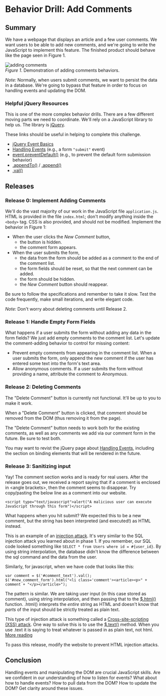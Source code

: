 # Behavior Drill: Add Comments


## Summary
We have a webpage that displays an article and a few user comments.  We want users to be able to add new comments, and we're going to write the JavaScript to implement this feature.  The finished product should behave like the page seen in Figure 1.

![adding comments](readme-assets/add-comments.gif)  
*Figure 1*.  Demonstration of adding comments behaviors.

*Note:* Normally, when users submit comments, we want to persist the data in a database. We're going to bypass that feature in order to focus on handling events and updating the DOM.


### Helpful jQuery Resources
This is one of the more complex behavior drills.  There are a few different moving parts we need to coordinate.  We'll rely on a JavaScript library to help us.  The library is [jQuery][].

These links should be useful in helping to complete this challenge.

- [jQuery Event Basics][]
- [Handling Events][] (e.g., a form `"submit"` event)
- [event.preventDefault()][] (e.g., to prevent the default form submission behavior)
- [.appendTo()][] / [.append()][]
- [.val()][]


## Releases
### Release 0: Implement Adding Comments
We'll do the vast majority of our work in the JavaScript file `application.js`.  HTML is provided in the file `index.html`; don't modify anything inside the `<body>` tag. CSS is also provided, and should not be modified.  Implement the behavior in Figure 1:

- When the user clicks the *New Comment* button,
  - the button is hidden.
  - the comment form appears.
- When the user submits the form,
  - the data from the form should be added as a comment to the end of the comment list.
  - the form fields should be reset, so that the next comment can be added.
  - the form should be hidden.
  - the *New Comment* button should reappear.

Be sure to follow the specifications and remember to take it slow.  Test the code frequently, make small iterations, and write elegant code.

_Note:_ Don't worry about deleting comments until Release 2.

### Release 1: Handle Empty Form Fields
What happens if a user submits the form without adding any data in the form fields?  We just add empty comments to the comment list.  Let's update the comment-adding behavior to control for missing content:

- Prevent empty comments from appearing in the comment list.  When a user submits the form, only append the new comment if the user has entered some text into the form's text area.
- Allow anonymous comments.  If a user submits the form without providing a name, attribute the comment to *Anonymous*.

### Release 2: Deleting Comments

The "Delete Comment" button is currently not functional. It'll be up to you to make it work.

When a "Delete Comment" button is clicked, that comment should be removed from the DOM (thus removing it from the page).

The "Delete Comment" button needs to work both for the existing comments, as well as any comments we add via our comment form in the future. Be sure to test both.

You may want to revist the jQuery page about [Handling Events][], including the section on binding elements that will be rendered in the future.

### Release 3: Sanitizing input

Yay! The comment section works and is ready for real users. After the release goes out, we received a report saying that if a comment is enclosed in &lt;angle brackets&gt;, then the comment seems to disappear. Try copy/pasting the below line as a comment into our website.

```<script type="text/javascript">alert("A malicious user can execute JavaScript through this form")</script>```

What happens when you hit submit? We expected this to be a new comment, but the string has been interpreted (and executed!) as HTML instead.

This is an example of an [injection attack](https://www.owasp.org/index.php/Injection_Theory). It's very similar to the SQL injection attack you learned about in phase 1. If you remember, our SQL code looked something like `SELECT * from Users where id = #{user_id}`. By using string interpolation, the database didn't know the difference between the sql command and the data from the user.

Similarly, for javascript, when we have code that looks like this:
```
var comment = $('#comment_text').val();
$('#new_comment_form').html("<li class='comment'><article><p>" + comment + "</p></article>");
```

The pattern is similar. We are taking user input (in this case stored as comment), using string interpolation, and then passing that to the [$.html()](https://api.jquery.com/html/) function. .html() interprets the _entire_ string as HTML and doesn't know that _parts_ of the input should be strictly treated as plain text.

This type of injection attack is something called a [Cross-site-scripting (XSS) attack](https://excess-xss.com/). One way to solve this is to use the [$.text()](https://api.jquery.com/text/) method. When you use .text it is saying to treat whatever is passed in as plain text, not html. [More reading](https://www.owasp.org/index.php/XSS_%28Cross_Site_Scripting%29_Prevention_Cheat_Sheet)

To pass this release, modify the website to prevent HTML injection attacks.

## Conclusion
Handling events and manipulating the DOM are crucial JavaScript skills.  Are we confident in our understanding of how to listen for events?  What about how to handle events?  How to pull data from the DOM?  How to update the DOM?  Get clarity around these issues.


[.append()]: http://api.jquery.com/append/
[.appendTo()]: http://api.jquery.com/appendTo/
[.val()]: http://api.jquery.com/val/
[event.preventDefault()]: http://api.jquery.com/event.preventDefault/
[Handling Events]: http://learn.jquery.com/events/handling-events/
[jquery]: https://jquery.com/
[jQuery Event Basics]: http://learn.jquery.com/events/event-basics/
